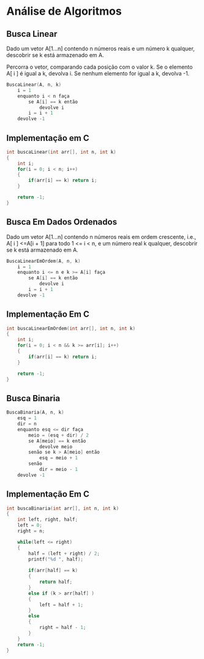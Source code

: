 # Análise de Algoritmos

## Busca Linear

Dado um vetor A[1...n] contendo n números reais e um número k qualquer, descobrir se k está armazenado em A.

Percorra o vetor, comparando cada posição com o valor k.
Se o elemento A[ i ] é igual a k, devolva i. Se nenhum elemento for igual a k, devolva -1.

```c
BuscaLinear(A, n, k)
    i = 1
    enquanto i < n faça
        se A[i] == k então
            devolve i
        i = i + 1
    devolve -1

```

## Implementação em C

```c
int buscaLinear(int arr[], int n, int k)
{
    int i;
    for(i = 0; i < n; i++)
    {
        if(arr[i] == k) return i;
    }

    return -1;
}
```

## Busca Em Dados Ordenados

Dado um vetor A[1...n] contendo n números reais em ordem crescente, i.e., A[ i ] <=A[i + 1] para todo 1 <= i < n, e um número real k qualquer, descobrir se k está armazenado em A.

```c
BuscaLinearEmOrdem(A, n, k)
    i = 1
    enquanto i <= n e k >= A[i] faça
        se A[i] == k então
            devolve i
        i = i + 1
    devolve -1
```

## Implementação Em C

```c
int buscaLinearEmOrdem(int arr[], int n, int k)
{
    int i;
    for(i = 0; i < n && k >= arr[i]; i++)
    {
        if(arr[i] == k) return i;
    }

    return -1;
}
```

## Busca Binaria

```c
BuscaBinaria(A, n, k)
    esq = 1
    dir = n
    enquanto esq <= dir faça
        meio = (esq + dir) / 2
        se A[meio] == k então
            devolve meio
        senão se k > A[meio] então
            esq = meio + 1
        senão
            dir = meio - 1
    devolve -1

```

## Implementação Em C

```c
int buscaBinaria(int arr[], int n, int k)
{
    int left, right, half;
    left = 0;
    right = n;

    while(left <= right)
    {
        half = (left + right) / 2;
        printf("%d ", half);
        
        if(arr[half] == k)
        {
            return half;
        }
        else if (k > arr[half] )
        {
            left = half + 1;
        }
        else
        {
            right = half - 1;
        }
    }
    return -1;
}
```
